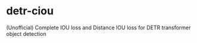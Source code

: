 # detr-ciou
(Unofficial) Complete IOU loss and Distance IOU loss for DETR transformer object detection
